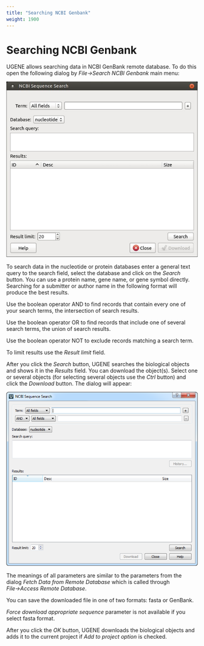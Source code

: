 ```yaml
---
title: "Searching NCBI Genbank"
weight: 1900
---
```



# Searching NCBI Genbank

UGENE allows searching data in NCBI GenBank remote database. To do this open the following dialog by _File->Search NCBI Genbank_ main menu:


![](/images/65929336/65929337.jpg)

To search data in the nucleotide or protein databases enter a general text query to the search field, select the database and click on the _Search_ button. You can use a protein name, gene name, or gene symbol directly. Searching for a submitter or author name in the following format will produce the best results.

Use the boolean operator AND to find records that contain every one of your search terms, the intersection of search results.

Use the boolean operator OR to find records that include one of several search terms, the union of search results.

Use the boolean operator NOT to exclude records matching a search term.

To limit results use the _Result limit_ field.

After you click the _Search_ button, UGENE searches the biological objects and shows it in the _Results_ field. You can download the object(s). Select one or several objects (for selecting several objects use the _Ctrl_ button) and click the _Download_ button. The dialog will appear:


![](/images/65929336/65929339.png)

The meanings of all parameters are similar to the parameters from the dialog _Fetch Data from Remote Database_ which is called through _File→Access Remote Database_.

You can save the downloaded file in one of two formats: fasta or GenBank.

_Force download appropriate sequence_ parameter is not available if you select fasta format.

After you click the _OK_ button, UGENE downloads the biological objects and adds it to the current project if _Add to project option_ is checked.
